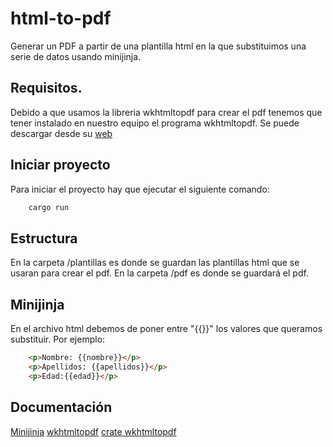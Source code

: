 # html-to-pdf
Generar un PDF a partir de una plantilla html en la que substituimos una serie de datos usando minijinja.

## Requisitos.

Debido a que usamos la libreria wkhtmltopdf para crear el pdf tenemos que tener instalado en nuestro equipo el programa wkhtmltopdf. Se puede descargar desde su [web](https://wkhtmltopdf.org/downloads.html) 

## Iniciar proyecto

Para iniciar el proyecto hay que ejecutar el siguiente comando:
```rust 
    cargo run
```

## Estructura

En la carpeta /plantillas es donde se guardan las plantillas html que se usaran para crear el pdf.
En la carpeta /pdf es donde se guardará el pdf.

## Minijinja

En el archivo html debemos de poner entre "{{}}" los valores que queramos substituir. Por ejemplo:
```html
    <p>Nombre: {{nombre}}</p>
    <p>Apellidos: {{apellidos}}</p>
    <p>Edad:{{edad}}</p>
```

## Documentación
[Minijinja](https://docs.rs/minijinja/latest/minijinja/index.html)
[wkhtmltopdf](https://wkhtmltopdf.org/)
[crate wkhtmltopdf](https://crates.io/crates/wkhtmltopdf)

